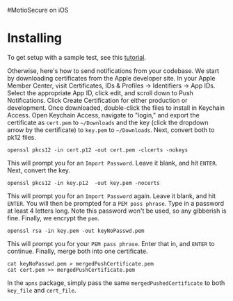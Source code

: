 #MotioSecure on iOS

# Installing

To get setup with a sample test, see this [tutorial](https://www.raywenderlich.com/156966/push-notifications-tutorial-getting-started).

Otherwise, here's how to send notifications from your codebase. We start by downloading certificates from the Apple developer site. In your Apple Member Center, visit Certificates, IDs & Profiles -> Identifiers -> App IDs. Select the appropriate App ID, click edit, and scroll down to Push Notifications. Click Create Certification for either production or development. Once downloaded, double-click the files to install in Keychain Access. Open Keychain Access, navigate to "login," and export the certificate as `cert.pem` to `~/Downloads` and the key (click the dropdown arrow by the certificate) to `key.pem` to `~/Downloads`. Next, convert both to pk12 files.

```
openssl pkcs12 -in cert.p12 -out cert.pem -clcerts -nokeys
```

This will prompt you for an `Import Password`. Leave it blank, and hit `ENTER`. Next, convert the key.

```
openssl pkcs12 -in key.p12  -out key.pem -nocerts
```

This will prompt you for an `Import Password` again. Leave it blank, and hit `ENTER`. You will then be prompted for a `PEM pass phrase`. Type in a password at least 4 letters long. Note this password won't be used, so any gibberish is fine. Finally, we encrypt the `pem`.

```
openssl rsa -in key.pem -out keyNoPasswd.pem
```

This will prompt you for your `PEM pass phrase`. Enter that in, and `ENTER` to continue. Finally, merge both into one certificate.

```
cat keyNoPasswd.pem > mergedPushCertificate.pem
cat cert.pem >> mergedPushCertificate.pem
```

In the `apns` package, simply pass the same `mergedPushedCertificate` to both `key_file` and `cert_file`.
